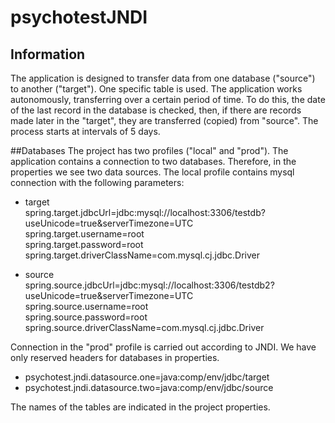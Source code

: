 # psychotestJNDI
## Information

The application is designed to transfer data from one database ("source") to another ("target"). 
One specific table is used. The application works autonomously, transferring over a certain period of time. 
To do this, the date of the last record in the database is checked, then, 
if there are records made later in the "target", they are transferred (copied) from "source". 
The process starts at intervals of 5 days.

##Databases
The project has two profiles ("local" and "prod"). 
The application contains a connection to two databases. Therefore, in the properties we see two data sources.
The local profile contains mysql connection with the following parameters: 

* target\
spring.target.jdbcUrl=jdbc:mysql://localhost:3306/testdb?useUnicode=true&serverTimezone=UTC\
spring.target.username=root\
spring.target.password=root\
spring.target.driverClassName=com.mysql.cj.jdbc.Driver

* source\
spring.source.jdbcUrl=jdbc:mysql://localhost:3306/testdb2?useUnicode=true&serverTimezone=UTC\
spring.source.username=root\
spring.source.password=root\
spring.source.driverClassName=com.mysql.cj.jdbc.Driver

Connection in the "prod" profile is carried out according to JNDI. 
We have only reserved headers for databases in properties.

* psychotest.jndi.datasource.one=java:comp/env/jdbc/target
* psychotest.jndi.datasource.two=java:comp/env/jdbc/source 

The names of the tables are indicated in the project properties.